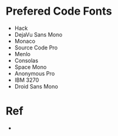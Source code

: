 # Prefered Code Fonts
- Hack
- DejaVu Sans Mono
- Monaco
- Source Code Pro
- Menlo
- Consolas
- Space Mono
- Anonymous Pro
- IBM 3270
- Droid Sans Mono

# Ref
- [1]: https://zhuanlan.zhihu.com/p/36918101
